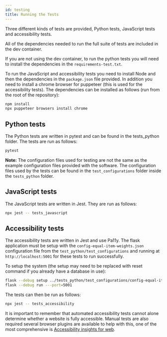 ```yaml
---
id: testing
title: Running the Tests
---
```


Three different kinds of tests are provided, Python tests, JavaScript tests and accessibility tests.

All of the dependencies needed to run the full suite of tests are included in the dev container.

If you are not using the dev container, to run the python tests you will need to install the dependencies in the `requirements-test.txt`.

To run the JavaScript and accessibility tests you need to install Node and then the dependencies in the `package.json` file provided. In addition you need to install a chrome browser for puppeteer (this is used for the accessibility tests). The dependencies can be installed as follows (run from the root of the repository):

```bash
npm install
npx puppeteer browsers install chrome
```

## Python tests

The Python tests are written in pytest and can be found in the tests_python folder. The tests are run as follows:

```bash
pytest
```

**Note:** The configuration files used for testing are not the same as the example configuration files provided with the software. The configuration files used by the tests can be found in the `test_configurations` folder inside the `tests_python` folder.

## JavaScript tests

The JavaScript tests are written in Jest. They are run as follows:

```bash
npx jest -- tests_javascript
```

## Accessibility tests

The accessibility tests are written in Jest and use Pa11y. The flask application must be setup with the `config-equal-item-weights.json` configuration file from the `test_python/test_configurations` and running at `http://localhost:5001` for these tests to run successfully. 

To setup the system (the setup may need to be replaced with reset command if you already have a database in use):

```bash
flask --debug setup ../tests_python/test_configurations/config-equal-item-weights.json
flask --debug run ---port=5001
```

The tests can then be run as follows:

```bash
npx jest -- tests_accessibility
```
It is important to remember that automated accessibility tests cannot alone determine whether a website is fully accessible. Manual tests are also required several browser plugins are available to help with this, one of the most comprehensive is [Accessibility insights for web](https://accessibilityinsights.io/docs/web/overview/).
